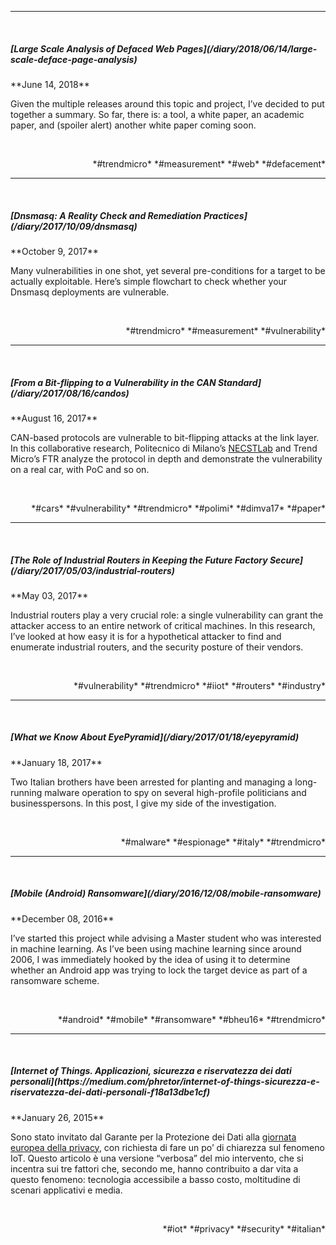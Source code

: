 <section class="post" id="#diary-2018-06-14-large-scale-deface-page-analysis">
<hr />
<div class="row">
  <div class="three columns">&nbsp;</div>
  <div class="nine columns" style="text-align: left;"><h5>[Large Scale Analysis of Defaced Web Pages](/diary/2018/06/14/large-scale-deface-page-analysis)</h5></div>
</div>
<div class="row">
  <div class="three columns" style="text-align: right;">**June 14, 2018**</div>
  <div class="nine columns"><p>Given the multiple releases around this topic and project, I’ve decided to put together a summary. So far, there is: a tool, a white paper, an academic paper, and (spoiler alert) another white paper coming soon.</p></div>
</div>
<br />
<p style="text-align: right;"> <span class="tag">*#trendmicro*</span>  <span class="tag">*#measurement*</span>  <span class="tag">*#web*</span>  <span class="tag">*#defacement*</span> </p>
</section>
<section class="post" id="#diary-2017-10-09-dnsmasq">
<hr />
<div class="row">
  <div class="three columns">&nbsp;</div>
  <div class="nine columns" style="text-align: left;"><h5>[Dnsmasq: A Reality Check and Remediation Practices](/diary/2017/10/09/dnsmasq)</h5></div>
</div>
<div class="row">
  <div class="three columns" style="text-align: right;">**October 9, 2017**</div>
  <div class="nine columns"><p>Many vulnerabilities in one shot, yet several pre-conditions for a target to be actually exploitable. Here’s simple flowchart to check whether your Dnsmasq deployments are vulnerable.</p></div>
</div>
<br />
<p style="text-align: right;"> <span class="tag">*#trendmicro*</span>  <span class="tag">*#measurement*</span>  <span class="tag">*#vulnerability*</span> </p>
</section>
<section class="post" id="#diary-2017-08-16-candos">
<hr />
<div class="row">
  <div class="three columns">&nbsp;</div>
  <div class="nine columns" style="text-align: left;"><h5>[From a Bit-flipping to a Vulnerability in the CAN Standard](/diary/2017/08/16/candos)</h5></div>
</div>
<div class="row">
  <div class="three columns" style="text-align: right;">**August 16, 2017**</div>
  <div class="nine columns"><p>CAN-based protocols are vulnerable to bit-flipping attacks at the link layer. In this collaborative research, Politecnico di Milano’s <a href="https://necst.it">NECSTLab</a> and Trend Micro’s FTR analyze the protocol in depth and demonstrate the vulnerability on a real car, with PoC and so on.</p></div>
</div>
<br />
<p style="text-align: right;"> <span class="tag">*#cars*</span>  <span class="tag">*#vulnerability*</span>  <span class="tag">*#trendmicro*</span>  <span class="tag">*#polimi*</span>  <span class="tag">*#dimva17*</span>  <span class="tag">*#paper*</span> </p>
</section>
<section class="post" id="#diary-2017-05-03-industrial-routers">
<hr />
<div class="row">
  <div class="three columns">&nbsp;</div>
  <div class="nine columns" style="text-align: left;"><h5>[The Role of Industrial Routers in Keeping the Future Factory Secure](/diary/2017/05/03/industrial-routers)</h5></div>
</div>
<div class="row">
  <div class="three columns" style="text-align: right;">**May 03, 2017**</div>
  <div class="nine columns"><p>Industrial routers play a very crucial role: a single vulnerability can grant the attacker access to an entire network of critical machines. In this research, I’ve looked at how easy it is for a hypothetical attacker to find and enumerate industrial routers, and the security posture of their vendors.</p></div>
</div>
<br />
<p style="text-align: right;"> <span class="tag">*#vulnerability*</span>  <span class="tag">*#trendmicro*</span>  <span class="tag">*#iiot*</span>  <span class="tag">*#routers*</span>  <span class="tag">*#industry*</span> </p>
</section>
<section class="post" id="#diary-2017-01-18-eyepyramid">
<hr />
<div class="row">
  <div class="three columns">&nbsp;</div>
  <div class="nine columns" style="text-align: left;"><h5>[What we Know About EyePyramid](/diary/2017/01/18/eyepyramid)</h5></div>
</div>
<div class="row">
  <div class="three columns" style="text-align: right;">**January 18, 2017**</div>
  <div class="nine columns"><p>Two Italian brothers have been arrested for planting and managing a long-running malware operation to spy on several high-profile politicians and businesspersons. In this post, I give my side of the investigation.</p></div>
</div>
<br />
<p style="text-align: right;"> <span class="tag">*#malware*</span>  <span class="tag">*#espionage*</span>  <span class="tag">*#italy*</span>  <span class="tag">*#trendmicro*</span> </p>
</section>
<section class="post" id="#diary-2016-12-08-mobile-ransomware">
<hr />
<div class="row">
  <div class="three columns">&nbsp;</div>
  <div class="nine columns" style="text-align: left;"><h5>[Mobile (Android) Ransomware](/diary/2016/12/08/mobile-ransomware)</h5></div>
</div>
<div class="row">
  <div class="three columns" style="text-align: right;">**December 08, 2016**</div>
  <div class="nine columns"><p>I’ve started this project while advising a Master student who was interested in machine learning. As I’ve been using machine learning since around 2006, I was immediately hooked by the idea of using it to determine whether an Android app was trying to lock the target device as part of a ransomware scheme.</p></div>
</div>
<br />
<p style="text-align: right;"> <span class="tag">*#android*</span>  <span class="tag">*#mobile*</span>  <span class="tag">*#ransomware*</span>  <span class="tag">*#bheu16*</span>  <span class="tag">*#trendmicro*</span> </p>
</section>
<section class="post" id="#diary-2015-01-26-iot-sec-priv">
<hr />
<div class="row">
  <div class="three columns">&nbsp;</div>
  <div class="nine columns" style="text-align: left;"><h5>[Internet of Things. Applicazioni, sicurezza e riservatezza dei dati personali](https://medium.com/phretor/internet-of-things-sicurezza-e-riservatezza-dei-dati-personali-f18a13dbe1cf)</h5></div>
</div>
<div class="row">
  <div class="three columns" style="text-align: right;">**January 26, 2015**</div>
  <div class="nine columns"><p>Sono stato invitato dal Garante per la Protezione dei Dati alla <a href="http://www.garanteprivacy.it/web/guest/home/docweb/-/docweb-display/docweb/3654813">giornata europea della privacy</a>, con richiesta di fare un po’ di chiarezza sul fenomeno IoT. Questo articolo è una versione “verbosa” del mio intervento, che si incentra sui tre fattori che, secondo me, hanno contribuito a dar vita a questo fenomeno: tecnologia accessibile a basso costo, moltitudine di scenari applicativi e media.</p></div>
</div>
<br />
<p style="text-align: right;"> <span class="tag">*#iot*</span>  <span class="tag">*#privacy*</span>  <span class="tag">*#security*</span>  <span class="tag">*#italian*</span> </p>
</section>

